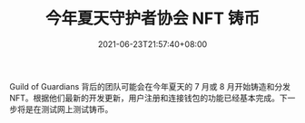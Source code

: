 ﻿---
title: "今年夏天守护者协会 NFT 铸币"
date: 2021-06-23T21:57:40+08:00
lastmod: 2021-06-23T16:45:40+08:00
draft: false
authors: ["Zachary"]
description: "Guild of Guardians 背后的团队可能会在今年夏天的 7 月或 8 月开始铸造和分发 NFT。根据他们最新的开发更新，用户注册和连接钱包的功能已经基本完成。下一步将是在测试网上测试铸币。"
featuredImage: "guild-of-guardians-nft-minting-this-summer.png"
tags: ["Virtual World","虚拟世界","Play to Earn"]
categories: ["news"]
news: ["虚拟世界"]
weight: 
lightgallery: true
pinned: false
recommend: false
recommend1: false
---

Guild of Guardians 背后的团队可能会在今年夏天的 7 月或 8 月开始铸造和分发 NFT。根据他们最新的开发更新，用户注册和连接钱包的功能已经基本完成。下一步将是在测试网上测试铸币。

<!--more-->


